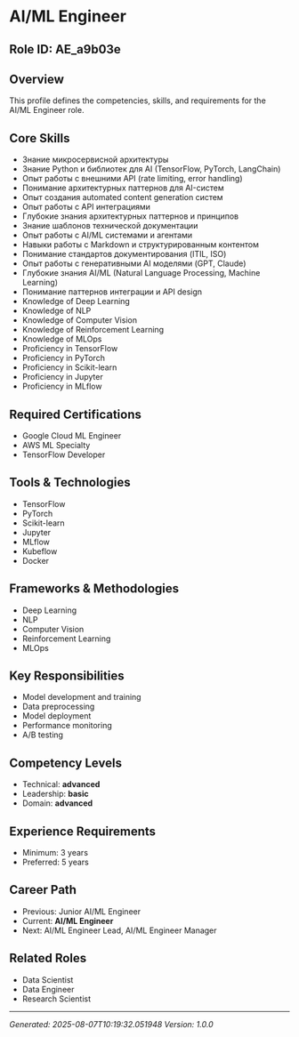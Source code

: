 # AI/ML Engineer

## Role ID: AE_a9b03e

## Overview
This profile defines the competencies, skills, and requirements for the AI/ML Engineer role.

## Core Skills
- Знание микросервисной архитектуры
- Знание Python и библиотек для AI (TensorFlow, PyTorch, LangChain)
- Опыт работы с внешними API (rate limiting, error handling)
- Понимание архитектурных паттернов для AI-систем
- Опыт создания automated content generation систем
- Опыт работы с API интеграциями
- Глубокие знания архитектурных паттернов и принципов
- Знание шаблонов технической документации
- Опыт работы с AI/ML системами и агентами
- Навыки работы с Markdown и структурированным контентом
- Понимание стандартов документирования (ITIL, ISO)
- Опыт работы с генеративными AI моделями (GPT, Claude)
- Глубокие знания AI/ML (Natural Language Processing, Machine Learning)
- Понимание паттернов интеграции и API design
- Knowledge of Deep Learning
- Knowledge of NLP
- Knowledge of Computer Vision
- Knowledge of Reinforcement Learning
- Knowledge of MLOps
- Proficiency in TensorFlow
- Proficiency in PyTorch
- Proficiency in Scikit-learn
- Proficiency in Jupyter
- Proficiency in MLflow

## Required Certifications
- Google Cloud ML Engineer
- AWS ML Specialty
- TensorFlow Developer

## Tools & Technologies
- TensorFlow
- PyTorch
- Scikit-learn
- Jupyter
- MLflow
- Kubeflow
- Docker

## Frameworks & Methodologies
- Deep Learning
- NLP
- Computer Vision
- Reinforcement Learning
- MLOps

## Key Responsibilities
- Model development and training
- Data preprocessing
- Model deployment
- Performance monitoring
- A/B testing

## Competency Levels
- Technical: **advanced**
- Leadership: **basic**
- Domain: **advanced**

## Experience Requirements
- Minimum: 3 years
- Preferred: 5 years

## Career Path
- Previous: Junior AI/ML Engineer
- Current: **AI/ML Engineer**
- Next: AI/ML Engineer Lead, AI/ML Engineer Manager

## Related Roles
- Data Scientist
- Data Engineer
- Research Scientist

---
*Generated: 2025-08-07T10:19:32.051948*
*Version: 1.0.0*
